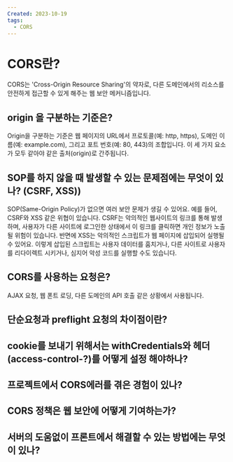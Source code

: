 ```yaml
---
Created: 2023-10-19
tags:
  - CORS
---
```

# CORS란?
CORS는 'Cross-Origin Resource Sharing'의 약자로, 다른 도메인에서의 리소스를 안전하게 접근할 수 있게 해주는 웹 보안 메커니즘입니다.
## origin 을 구분하는 기준은?
Origin을 구분하는 기준은 웹 페이지의 URL에서 프로토콜(예: http, https), 도메인 이름(예: example.com), 그리고 포트 번호(예: 80, 443)의 조합입니다. 이 세 가지 요소가 모두 같아야 같은 출처(origin)로 간주됩니다.
## SOP를 하지 않을 때 발생할 수 있는 문제점에는 무엇이 있나? (CSRF, XSS))
SOP(Same-Origin Policy)가 없으면 여러 보안 문제가 생길 수 있어요. 예를 들어, CSRF와 XSS 같은 위협이 있습니다. CSRF는 악의적인 웹사이트의 링크를 통해 발생하며, 사용자가 다른 사이트에 로그인한 상태에서 이 링크를 클릭하면 개인 정보가 노출될 위험이 있습니다. 반면에 XSS는 악의적인 스크립트가 웹 페이지에 삽입되어 실행될 수 있어요. 이렇게 삽입된 스크립트는 사용자 데이터를 훔치거나, 다른 사이트로 사용자를 리다이렉트 시키거나, 심지어 악성 코드를 실행할 수도 있습니다.

## CORS를 사용하는 요청은?
AJAX 요청, 웹 폰트 로딩, 다른 도메인의 API 호출 같은 상황에서 사용됩니다.
## 단순요청과 preflight 요청의 차이점이란?
## cookie를 보내기 위해서는 withCredentials와 헤더(access-control-?)를 어떻게 설정 해야하나?
## 프로젝트에서 CORS에러를 겪은 경험이 있나?
## CORS 정책은 웹 보안에 어떻게 기여하는가?
## 서버의 도움없이 프론트에서 해결할 수 있는 방법에는 무엇이 있나?
